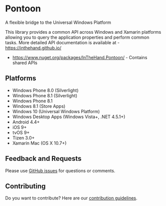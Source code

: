 # Pontoon
A flexible bridge to the Universal Windows Platform

This library provides a common API across Windows and Xamarin platforms allowing you to query the application properties and perform common tasks. More detailed API documentation is available at - https://inthehand.github.io/

- https://www.nuget.org/packages/InTheHand.Pontoon/ - Contains shared APIs

## Platforms
- Windows Phone 8.0 (Silverlight)
- Windows Phone 8.1 (Silverlight)
- Windows Phone 8.1
- Windows 8.1 (Store Apps)
- Windows 10 (Universal Windows Platform)
- Windows Desktop Apps (Windows Vista+, .NET 4.5.1+)
- Android 4.4+
- iOS 9+
- tvOS 9+
- Tizen 3.0+
- Xamarin Mac (OS X 10.7+)

## Feedback and Requests
Please use [GitHub issues](https://github.com/inthehand/Pontoon/issues) for questions or comments.

## Contributing
Do you want to contribute? Here are our [contribution guidelines](https://github.com/inthehand/Pontoon/blob/master/Contributing.md).